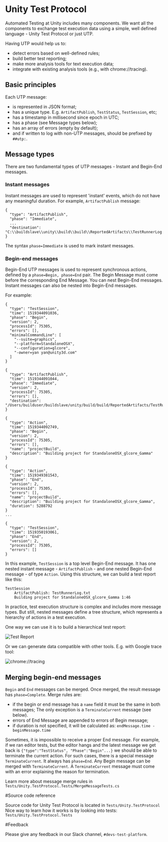 # Unity Test Protocol

Automated Testing at Unity includes many components. We want all the components to exchange test execution data
using a simple, well defined language - Unity Test Protocol or just UTP.

Having UTP would help us to:

- detect errors based on well-defined rules;
- build better test reporting;
- make more analysis tools for text execution data;
- integrate with existing analysis tools (e.g., with chrome://tracing).


## Basic principles

Each UTP message:

- is represented in JSON format;
- has a unique type. E.g. `ArtifactPublish`, `TestStatus`, `TestSession`, etc;
- has a timestamp in millisecond since epoch in UTC;
- has a phase (see Message types below);
- has an array of errors (empty by default);
- and if written to log with non-UTP messages, should be prefixed by `##utp:`.

## Message types

There are two fundamental types of UTP messages - Instant and Begin-End messages.

### Instant messages

Instant messages are used to represent 'instant' events, which do not have any meaningful duration.
For example, `ArtifactPublish` message:

```
{
  "type": "ArtifactPublish",
  "phase": "Immediate",
  ...
  "destination": "C:\\buildslave\\unity\\build\\build\\ReportedArtifacts\\TestRunnerLog.txt"
}
```

The syntax `phase=Immediate` is used to mark instant messages.

### Begin-end messages

Begin-End UTP messages is used to represent synchronous actions, defined by a `phase=Begin, phase=End` pair.
The Begin Message must come before the corresponding End Message.
You can nest Begin-End messages. Instant messages can also be nested
into Begin-End messages.

For example:

```
{
  "type": "TestSession",
  "time": 1519344091036,
  "phase": "Begin",
  "version": 2,
  "processId": 75305,
  "errors": [],
  "minimalCommandLine": [
    "--suite=graphics",
    "--platform=StandaloneOSX",
    "--configuration=glcore",
    "-owner=yan yan@unity3d.com"
  ]
}

{
  "type": "ArtifactPublish",
  "time": 1519344091044,
  "phase": "Immediate",
  "version": 2,
  "processId": 75305,
  "errors": [],
  "destination": "/Users/builduser/buildslave/unity/build/build/ReportedArtifacts/TestRunnerLog.txt"
}

{
  "type": "Action",
  "time": 1519344092749,
  "phase": "Begin",
  "version": 2,
  "processId": 75305,
  "errors": [],
  "name": "projectBuild",
  "description": "Building project for StandaloneOSX_glcore_Gamma"
}

{
  "type": "Action",
  "time": 1519349381543,
  "phase": "End",
  "version": 2,
  "processId": 75305,
  "errors": [],
  "name": "projectBuild",
  "description": "Building project for StandaloneOSX_glcore_Gamma",
  "duration": 5288792
}
...

{
  "type": "TestSession",
  "time": 1519350193061,
  "phase": "End",
  "version": 2,
  "processId": 75305,
  "errors": []
}
```

In this example, `TestSession` is a top level Begin-End message.
It has one nested instant message - `ArtifactPublish` - and one nested Begin-End message  - of type `Action`.
Using this structure, we can build a test report like this:

```
TestSession
    ArtifactPublish: TestRunnerLog.txt
    Building project for StandaloneOSX_glcore_Gamma 1:46
```

In practice, test execution structure is complex and includes more message types.
But still, nested messages define a tree structure, which represents a hierarchy of actions
in a test execution.

One way we can use it is to build a hierarchical test report:

![Test Report](https://i.imgur.com/l4g5iEA.png])

Or we can generate data compatible with other tools. E.g. with Google trace tool:

![chrome://tracing](https://i.imgur.com/p0pWo0y.png])


## Merging begin-end messages

`Begin` and `End` messages can be merged. Once merged, the result message has `phase=Complete`.
Merge rules are:
  - if the begin or end message has a `name` field it must be the same in both messages; The only exception is a `TerminateCurrent` message (see below).
  - errors of End Message are appended to errors of Begin message;
  - if duration is not specified, it will be calculated as: `endMessage.time - beginMessage.time`

Sometimes, it is impossible to receive a proper End message. For example, if we ran editor tests, but the editor hangs and the latest message we get back is `{"type":"TestStatus", "Phase":"Begin"...}` we should be able to terminate the current action.
For such cases, there is a special message  `TerminateCurrent`. It always has `phase=End`.
Any Begin message can be merged with `TerminateCurrent`. A `TerminateCurrent` message must come
with an error explaining the reason for termination.

Learn more about message merge rules in
`Tests/Unity.TestProtocol.Tests/MergeMessageTests.cs`

#Source code reference

Source code for Unity Test Protocol is located in `Tests/Unity.TestProtocol`
Nice way to learn how it works is by looking into tests: `Tests/Unity.TestProtocol.Tests`

#Feedback

Please give any feedback in our Slack channel, `#devs-test-platform`.
